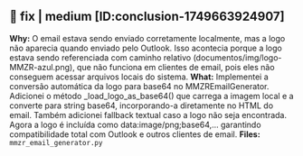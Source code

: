 ## 🐛 fix | medium [ID:conclusion-1749663924907]
**Why:** O email estava sendo enviado corretamente localmente, mas a logo não aparecia quando enviado pelo Outlook. Isso acontecia porque a logo estava sendo referenciada com caminho relativo (documentos/img/logo-MMZR-azul.png), que não funciona em clientes de email, pois eles não conseguem acessar arquivos locais do sistema.
**What:** Implementei a conversão automática da logo para base64 no MMZREmailGenerator. Adicionei o método _load_logo_as_base64() que carrega a imagem local e a converte para string base64, incorporando-a diretamente no HTML do email. Também adicionei fallback textual caso a logo não seja encontrada. Agora a logo é incluída como data:image/png;base64,... garantindo compatibilidade total com Outlook e outros clientes de email.
**Files:** `mmzr_email_generator.py`
<!-- metadata:conclusion-1749663924907 -->
